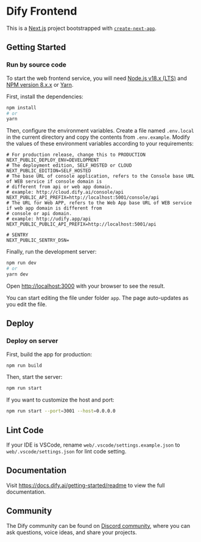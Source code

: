 # Dify Frontend
This is a [Next.js](https://nextjs.org/) project bootstrapped with [`create-next-app`](https://github.com/vercel/next.js/tree/canary/packages/create-next-app).

## Getting Started
### Run by source code
To start the web frontend service, you will need [Node.js v18.x (LTS)](https://nodejs.org/en) and [NPM version 8.x.x](https://www.npmjs.com/) or [Yarn](https://yarnpkg.com/).

First, install the dependencies:

```bash
npm install
# or
yarn
```

Then, configure the environment variables. Create a file named `.env.local` in the current directory and copy the contents from `.env.example`. Modify the values of these environment variables according to your requirements:
```
# For production release, change this to PRODUCTION
NEXT_PUBLIC_DEPLOY_ENV=DEVELOPMENT
# The deployment edition, SELF_HOSTED or CLOUD
NEXT_PUBLIC_EDITION=SELF_HOSTED
# The base URL of console application, refers to the Console base URL of WEB service if console domain is
# different from api or web app domain.
# example: http://cloud.dify.ai/console/api
NEXT_PUBLIC_API_PREFIX=http://localhost:5001/console/api
# The URL for Web APP, refers to the Web App base URL of WEB service if web app domain is different from
# console or api domain.
# example: http://udify.app/api
NEXT_PUBLIC_PUBLIC_API_PREFIX=http://localhost:5001/api

# SENTRY
NEXT_PUBLIC_SENTRY_DSN=
```

Finally, run the development server:

```bash
npm run dev
# or
yarn dev
```

Open [http://localhost:3000](http://localhost:3000) with your browser to see the result.

You can start editing the file under folder `app`. The page auto-updates as you edit the file.

## Deploy
### Deploy on server
First, build the app for production:
```bash
npm run build
```

Then, start the server:
```bash
npm run start
```

If you want to customize the host and port:
```bash
npm run start --port=3001 --host=0.0.0.0
```

## Lint Code
If your IDE is VSCode, rename `web/.vscode/settings.example.json` to `web/.vscode/settings.json` for lint code setting.

## Documentation
Visit https://docs.dify.ai/getting-started/readme to view the full documentation.

## Community
The Dify community can be found on [Discord community](https://discord.com/invite/FngNHpbcY7), where you can ask questions, voice ideas, and share your projects.
